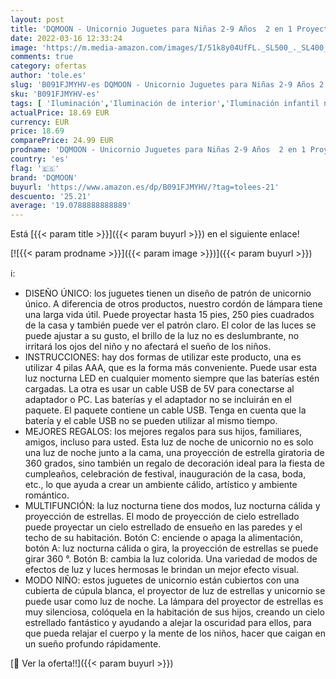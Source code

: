 ```yaml
---
layout: post
title: 'DQMOON - Unicornio Juguetes para Niñas 2-9 Años  2 en 1 Proyector Estrella Luz Nocturna Unicornio para Niños de 3-8 Años  Regalos Cumpleaños de Navidad para Niñas de 2-10 Años  Regalos de Unicornio para Niñas'
date: 2022-03-16 12:33:24
image: 'https://m.media-amazon.com/images/I/51k8y04UfFL._SL500_._SL400_.jpg'
comments: true
category: ofertas
author: 'tole.es'
slug: 'B091FJMYHV-es DQMOON - Unicornio Juguetes para Niñas 2-9 Años 2 en 1...'
sku: 'B091FJMYHV-es'
tags: [ 'Iluminación','Iluminación de interior','Iluminación infantil nocturna','Lámparas e iluminación infantil','dqmoon','navidad', ]
actualPrice: 18.69 EUR
currency: EUR
price: 18.69
comparePrice: 24.99 EUR
prodname: 'DQMOON - Unicornio Juguetes para Niñas 2-9 Años  2 en 1 Proyector Estrella Luz Nocturna Unicornio para Niños de 3-8 Años  Regalos Cumpleaños de Navidad para Niñas de 2-10 Años  Regalos de Unicornio para Niñas'
country: 'es'
flag: '🇪🇸'
brand: 'DQMOON'
buyurl: 'https://www.amazon.es/dp/B091FJMYHV/?tag=tolees-21'
descuento: '25.21'
average: '19.0788888888889'
---
```


Está [{{< param title >}}]({{< param buyurl >}}) en el siguiente enlace!

[![{{< param prodname >}}]({{< param image >}})]({{< param buyurl >}})

ℹ️:

- DISEÑO ÚNICO: los juguetes tienen un diseño de patrón de unicornio único. A diferencia de otros productos, nuestro cordón de lámpara tiene una larga vida útil. Puede proyectar hasta 15 pies, 250 pies cuadrados de la casa y también puede ver el patrón claro. El color de las luces se puede ajustar a su gusto, el brillo de la luz no es deslumbrante, no irritará los ojos del niño y no afectará el sueño de los niños.
- INSTRUCCIONES: hay dos formas de utilizar este producto, una es utilizar 4 pilas AAA, que es la forma más conveniente. Puede usar esta luz nocturna LED en cualquier momento siempre que las baterías estén cargadas. La otra es usar un cable USB de 5V para conectarse al adaptador o PC. Las baterías y el adaptador no se incluirán en el paquete. El paquete contiene un cable USB. Tenga en cuenta que la batería y el cable USB no se pueden utilizar al mismo tiempo.
- MEJORES REGALOS: los mejores regalos para sus hijos, familiares, amigos, incluso para usted. Esta luz de noche de unicornio no es solo una luz de noche junto a la cama, una proyección de estrella giratoria de 360 grados, sino también un regalo de decoración ideal para la fiesta de cumpleaños, celebración de festival, inauguración de la casa, boda, etc., lo que ayuda a crear un ambiente cálido, artístico y ambiente romántico.
- MULTIFUNCIÓN: la luz nocturna tiene dos modos, luz nocturna cálida y proyección de estrellas. El modo de proyección de cielo estrellado puede proyectar un cielo estrellado de ensueño en las paredes y el techo de su habitación. Botón C: enciende o apaga la alimentación, botón A: luz nocturna cálida o gira, la proyección de estrellas se puede girar 360 °. Botón B: cambia la luz colorida. Una variedad de modos de efectos de luz y luces hermosas le brindan un mejor efecto visual.
- MODO NIÑO: estos juguetes de unicornio están cubiertos con una cubierta de cúpula blanca, el proyector de luz de estrellas y unicornio se puede usar como luz de noche. La lámpara del proyector de estrellas es muy silenciosa, colóquela en la habitación de sus hijos, creando un cielo estrellado fantástico y ayudando a alejar la oscuridad para ellos, para que pueda relajar el cuerpo y la mente de los niños, hacer que caigan en un sueño profundo rápidamente.

[🛒 Ver la oferta!!]({{< param buyurl >}})
